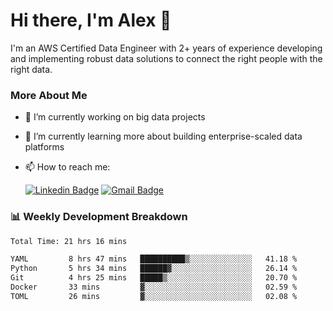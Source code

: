 # Hi there, I'm Alex  👋

I'm an AWS Certified Data Engineer with 2+ years of experience developing and implementing robust data solutions to connect the right people with the right data. 

### More About Me

- 🔭 I’m currently working on big data projects
- 🌱 I’m currently learning more about building enterprise-scaled data platforms
- 📫 How to reach me:

  [![Linkedin Badge](https://img.shields.io/badge/LinkedIn-0077B5?style=for-the-badge&logo=linkedin&logoColor=white)](https://www.linkedin.com/in/itsalexchen) [![Gmail Badge](https://img.shields.io/badge/Gmail-D14836?style=for-the-badge&logo=gmail&logoColor=white)](mailto:itsalexchen@gmail.com)




### 📊 Weekly Development Breakdown
<!--START_SECTION:waka-->

```txt
Total Time: 21 hrs 16 mins

YAML         8 hrs 47 mins   ██████████▒░░░░░░░░░░░░░░   41.18 %
Python       5 hrs 34 mins   ██████▓░░░░░░░░░░░░░░░░░░   26.14 %
Git          4 hrs 25 mins   █████▒░░░░░░░░░░░░░░░░░░░   20.70 %
Docker       33 mins         ▓░░░░░░░░░░░░░░░░░░░░░░░░   02.59 %
TOML         26 mins         ▓░░░░░░░░░░░░░░░░░░░░░░░░   02.08 %
```

<!--END_SECTION:waka-->
